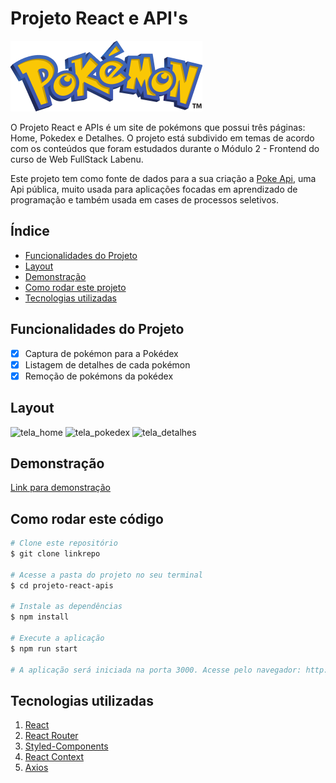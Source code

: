 # **Projeto React e API's**

![logopokemon](.//thalitacosta-projetoreactapis//src//Assets/logopokemon.png)

O Projeto React e APIs é um site de pokémons que possui três páginas: Home, Pokedex e Detalhes. O projeto está subdivido em temas de acordo com os conteúdos que foram estudados durante o Módulo 2 - Frontend do curso de Web FullStack Labenu.

Este projeto tem como fonte de dados para a sua criação a [Poke Api](https://pokeapi.co/ "Poke Api"), uma Api pública, muito usada para aplicações focadas em aprendizado de programação e também usada em cases de processos seletivos.


## **Índice**

- <a href="#funcionalidades">Funcionalidades do Projeto</a>
- <a href="#layout">Layout</a>
- <a href="#demonstracao">Demonstração</a>
- <a href="#rodar">Como rodar este projeto</a>
- <a href="#tecnologias">Tecnologias utilizadas</a>



## **Funcionalidades do Projeto**

- [x] Captura de pokémon para a Pokédex
- [x] Listagem de detalhes de cada pokémon
- [x] Remoção de pokémons da pokédex

## **Layout**
![tela_home](../projeto-react-apis/thalitacosta-projetoreactapis/src/Assets/Layout/tela_home.png)
![tela_pokedex](../projeto-react-apis/thalitacosta-projetoreactapis/src/Assets/Layout/tela_pokedex.png)
![tela_detalhes](../projeto-react-apis/thalitacosta-projetoreactapis/src/Assets/Layout/tela_detalhes.png)

## **Demonstração**

[Link para demonstração]()

## **Como rodar este código**

```bash
# Clone este repositório
$ git clone linkrepo

# Acesse a pasta do projeto no seu terminal
$ cd projeto-react-apis

# Instale as dependências
$ npm install

# Execute a aplicação
$ npm run start

# A aplicação será iniciada na porta 3000. Acesse pelo navegador: http://localhost:3000
```

## **Tecnologias utilizadas**

1. [React](https://pt-br.reactjs.org/)
2. [React Router](https://reactrouter.com/en/main)
3. [Styled-Components](https://styled-components.com/)
4. [React Context](https://reactjs.org/docs/context.html)
5. [Axios](https://axios-http.com/ptbr/docs/intro)

